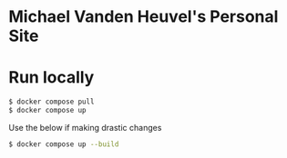 # Michael Vanden Heuvel's Personal Site


# Run locally
```bash
$ docker compose pull
$ docker compose up
```

Use the below if making drastic changes
```bash
$ docker compose up --build
```